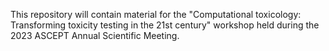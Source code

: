 This repository will contain material for the "Computational toxicology: Transforming toxicity testing in the 21st century" workshop held during the 2023 ASCEPT Annual Scientific Meeting.
